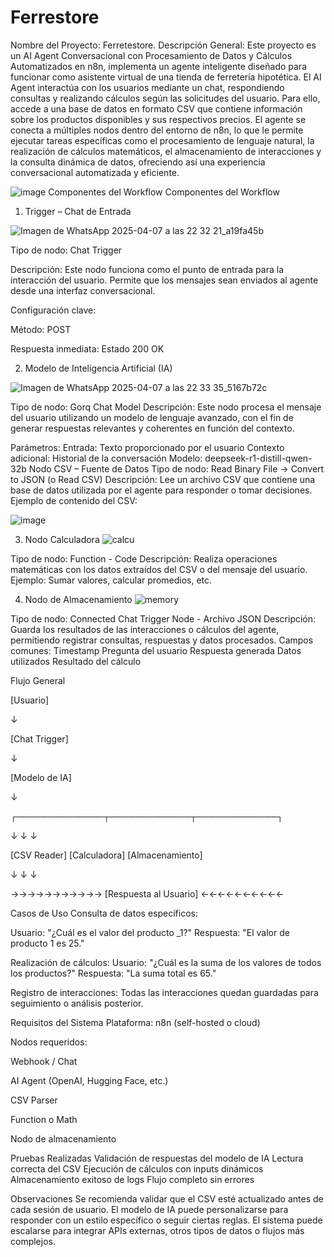 # Ferrestore

Nombre del Proyecto: Ferretestore.
Descripción General: Este proyecto es un AI Agent Conversacional con Procesamiento de Datos y Cálculos Automatizados en n8n, implementa un agente inteligente diseñado para funcionar como asistente virtual de una tienda de ferretería hipotética. El AI Agent interactúa con los usuarios mediante un chat, respondiendo consultas y realizando cálculos según las solicitudes del usuario. Para ello, accede a una base de datos en formato CSV que contiene información sobre los productos disponibles y sus respectivos precios. El agente se conecta a múltiples nodos dentro del entorno de n8n, lo que le permite ejecutar tareas específicas como el procesamiento de lenguaje natural, la realización de cálculos matemáticos, el almacenamiento de interacciones y la consulta dinámica de datos, ofreciendo así una experiencia conversacional automatizada y eficiente.

![image](https://github.com/user-attachments/assets/3db8eb7f-6d91-4a87-9db9-bd424518649d)
Componentes del Workflow
Componentes del Workflow
1. Trigger – Chat de Entrada

![Imagen de WhatsApp 2025-04-07 a las 22 32 21_a19fa45b](https://github.com/user-attachments/assets/231b2dab-c90c-49c9-8ed0-c506dc4e38f5)

Tipo de nodo: Chat Trigger


Descripción: Este nodo funciona como el punto de entrada para la interacción del usuario. Permite que los mensajes sean enviados al agente desde una interfaz conversacional.


Configuración clave:


Método: POST


Respuesta inmediata: Estado 200 OK




2. Modelo de Inteligencia Artificial (IA)

![Imagen de WhatsApp 2025-04-07 a las 22 33 35_5167b72c](https://github.com/user-attachments/assets/063f3081-b571-4249-a6b0-d2220c9368af)

Tipo de nodo: Gorq Chat Model
Descripción: Este nodo procesa el mensaje del usuario utilizando un modelo de lenguaje avanzado, con el fin de generar respuestas relevantes y coherentes en función del contexto.

Parámetros:
Entrada: Texto proporcionado por el usuario
Contexto adicional: Historial de la conversación
Modelo: deepseek-r1-distill-qwen-32b
Nodo CSV – Fuente de Datos
Tipo de nodo: Read Binary File → Convert to JSON (o Read CSV)
Descripción: Lee un archivo CSV que contiene una base de datos utilizada por el agente para responder o tomar decisiones.
Ejemplo de contenido del CSV:

![image](https://github.com/user-attachments/assets/de79156c-c5e7-439b-84c9-516b631021bd)


3.  Nodo Calculadora
![calcu](https://github.com/user-attachments/assets/7ccfc87a-b77e-458a-ab50-c4da28738a84)

Tipo de nodo: Function - Code
Descripción: Realiza operaciones matemáticas con los datos extraídos del CSV o del mensaje del usuario.
Ejemplo: Sumar valores, calcular promedios, etc.

4.  Nodo de Almacenamiento
![memory](https://github.com/user-attachments/assets/f10c853b-3dd1-4350-819e-642d6c53490f)

Tipo de nodo: Connected Chat Trigger Node - Archivo JSON
Descripción: Guarda los resultados de las interacciones o cálculos del agente, permitiendo registrar consultas, respuestas y datos procesados.
Campos comunes:
Timestamp
Pregunta del usuario
Respuesta generada
Datos utilizados
Resultado del cálculo

 Flujo General
 
[Usuario] 

   ↓ 
   
[Chat Trigger] 

   ↓ 
   
[Modelo de IA]

   ↓
   
┌──────────────┬─────────────┬─────────────┐

↓              ↓             ↓

[CSV Reader]  [Calculadora] [Almacenamiento]

   ↓              ↓             ↓

   
   →→→→→→→→→→→ [Respuesta al Usuario] ←←←←←←←←←←
   

   

Casos de Uso
Consulta de datos específicos:

Usuario: "¿Cuál es el valor del producto _1?"
Respuesta: "El valor de producto 1 es 25."

Realización de cálculos:
Usuario: "¿Cuál es la suma de los valores de todos los productos?"
Respuesta: "La suma total es 65."

Registro de interacciones:
Todas las interacciones quedan guardadas para seguimiento o análisis posterior.

Requisitos del Sistema
Plataforma: n8n (self-hosted o cloud)

Nodos requeridos:

Webhook / Chat

AI Agent (OpenAI, Hugging Face, etc.)

CSV Parser

Function o Math

Nodo de almacenamiento


 Pruebas Realizadas
Validación de respuestas del modelo de IA
Lectura correcta del CSV
Ejecución de cálculos con inputs dinámicos
Almacenamiento exitoso de logs
Flujo completo sin errores


 Observaciones
Se recomienda validar que el CSV esté actualizado antes de cada sesión de usuario.
El modelo de IA puede personalizarse para responder con un estilo específico o seguir ciertas reglas.
El sistema puede escalarse para integrar APIs externas, otros tipos de datos o flujos más complejos.





